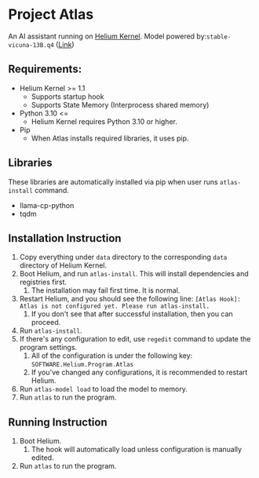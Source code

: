 # Project Atlas

An AI assistant running on [Helium Kernel](https://github.com/410-dev/Helium-core). Model powered by:`stable-vicuna-13B.q4` ([Link](https://huggingface.co/TheBloke/stable-vicuna-13B-GGML/resolve/main/stable-vicuna-13B.ggml.q4_0.bin))



## Requirements:

- Helium Kernel >= 1.1
    - Supports startup hook
    - Supports State Memory (Interprocess shared memory)
- Python 3.10 <= 
    - Helium Kernel requires Python 3.10 or higher.
- Pip
    - When Atlas installs required libraries, it uses pip.



## Libraries

These libraries are automatically installed via pip when user runs `atlas-install` command.

- llama-cp-python
- tqdm



## Installation Instruction

1. Copy everything under `data` directory to the corresponding `data` directory of Helium Kernel.
2. Boot Helium, and run `atlas-install`. This will install dependencies and registries first.
    1. The installation may fail first time. It is normal.
3. Restart Helium, and you should see the following line:
    `[Atlas Hook]: Atlas is not configured yet. Please run atlas-install.`
    1. If you don't see that after successful installation, then you can proceed.
4. Run `atlas-install`.
5. If there's any configuration to edit, use `regedit` command to update the program settings.
    1. All of the configuration is under the following key: `SOFTWARE.Helium.Program.Atlas`
    2. If you've changed any configurations, it is recommended to restart Helium.
6. Run `atlas-model load` to load the model to memory.
7. Run `atlas` to run the program.


## Running Instruction
1. Boot Helium.
    1. The hook will automatically load unless configuration is manually edited.
2. Run `atlas` to run the program.
